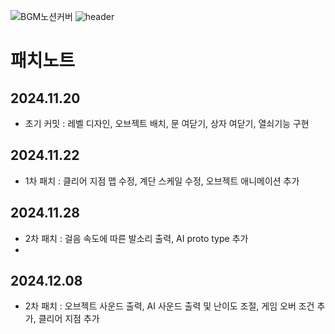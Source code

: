 ![BGM노션커버](https://github.com/user-attachments/assets/a39806ad-93a8-40ac-aac8-1ab2c23f0a2e)
![header](https://capsule-render.vercel.app/api?type=venom&color=0:32CD32,50:8DB600,75:228B22,100:7FFF00&height=300&section=header&text=I'm%20GreenAppleSoda&fontSize=80&stroke=32CD32)
# 패치노트

## 2024.11.20
- 초기 커밋 : 레벨 디자인, 오브젝트 배치, 문 여닫기, 상자 여닫기, 열쇠기능 구현

## 2024.11.22
- 1차 패치 : 클리어 지점 맵 수정, 계단 스케일 수정, 오브젝트 애니메이션 추가

## 2024.11.28
- 2차 패치 : 걸음 속도에 따른 발소리 출력, AI proto type 추가
- 
## 2024.12.08
- 2차 패치 : 오브젝트 사운드 출력, AI 사운드 출력 및 난이도 조절, 게임 오버 조건 추가, 클리어 지점 추가
